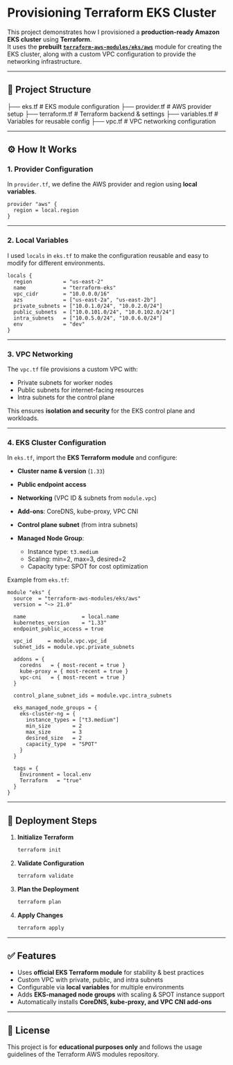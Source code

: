 # Provisioning Terraform EKS Cluster

This project demonstrates how I provisioned a **production-ready Amazon EKS cluster** using **Terraform**.  
It uses the **prebuilt [`terraform-aws-modules/eks/aws`](https://registry.terraform.io/modules/terraform-aws-modules/eks/aws/latest)** module for creating the EKS cluster, along with a custom VPC configuration to provide the networking infrastructure.

---

## 📂 Project Structure


├── eks.tf                 # EKS module configuration
├── provider.tf            # AWS provider setup
├── terraform.tf           # Terraform backend & settings
├── variables.tf           # Variables for reusable config
├── vpc.tf                 # VPC networking configuration

---

## ⚙️ How It Works

### **1. Provider Configuration**
In `provider.tf`, we define the AWS provider and region using **local variables**.

```hcl
provider "aws" {
  region = local.region
}
````

---

### **2. Local Variables**

I used `locals` in `eks.tf` to make the configuration reusable and easy to modify for different environments.

```hcl
locals {
  region          = "us-east-2"
  name            = "terraform-eks"
  vpc_cidr        = "10.0.0.0/16"
  azs             = ["us-east-2a", "us-east-2b"]
  private_subnets = ["10.0.1.0/24", "10.0.2.0/24"]
  public_subnets  = ["10.0.101.0/24", "10.0.102.0/24"]
  intra_subnets   = ["10.0.5.0/24", "10.0.6.0/24"]
  env             = "dev"
}
```

---

### **3. VPC Networking**

The `vpc.tf` file provisions a custom VPC with:

* Private subnets for worker nodes
* Public subnets for internet-facing resources
* Intra subnets for the control plane

This ensures **isolation and security** for the EKS control plane and workloads.

---

### **4. EKS Cluster Configuration**

In `eks.tf`,  import the **EKS Terraform module** and configure:

* **Cluster name & version** (`1.33`)
* **Public endpoint access**
* **Networking** (VPC ID & subnets from `module.vpc`)
* **Add-ons**: CoreDNS, kube-proxy, VPC CNI
* **Control plane subnet** (from intra subnets)
* **Managed Node Group**:

  * Instance type: `t3.medium`
  * Scaling: min=2, max=3, desired=2
  * Capacity type: SPOT for cost optimization

Example from `eks.tf`:

```hcl
module "eks" {
  source  = "terraform-aws-modules/eks/aws"
  version = "~> 21.0"

  name                  = local.name
  kubernetes_version    = "1.33"
  endpoint_public_access = true

  vpc_id     = module.vpc.vpc_id
  subnet_ids = module.vpc.private_subnets

  addons = {
    coredns   = { most-recent = true }
    kube-proxy = { most-recent = true }
    vpc-cni   = { most-recent = true }
  }

  control_plane_subnet_ids = module.vpc.intra_subnets

  eks_managed_node_groups = {
    eks-cluster-ng = {
      instance_types = ["t3.medium"]
      min_size       = 2
      max_size       = 3
      desired_size   = 2
      capacity_type  = "SPOT"
    }
  }

  tags = {
    Environment = local.env
    Terraform   = "true"
  }
}
```

---

## 🚀 Deployment Steps

1. **Initialize Terraform**

   ```bash
   terraform init
   ```

2. **Validate Configuration**

   ```bash
   terraform validate
   ```

3. **Plan the Deployment**

   ```bash
   terraform plan
   ```

4. **Apply Changes**

   ```bash
   terraform apply
   ```

---

## ✅ Features

* Uses **official EKS Terraform module** for stability & best practices
* Custom VPC with private, public, and intra subnets
* Configurable via **local variables** for multiple environments
* Adds **EKS-managed node groups** with scaling & SPOT instance support
* Automatically installs **CoreDNS, kube-proxy, and VPC CNI add-ons**

---


## 📜 License

This project is for **educational purposes only** and follows the usage guidelines of the Terraform AWS modules repository.